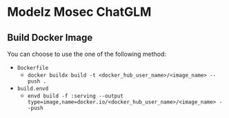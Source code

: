 # Modelz Mosec ChatGLM

## Build Docker Image

You can choose to use the one of the following method:

* `Dockerfile`
  * `docker buildx build -t <docker_hub_user_name>/<image_name> --push .`
* `build.envd`
  * `envd build -f :serving --output type=image,name=docker.io/<docker_hub_user_name>/<image_name> --push`
